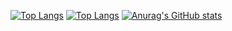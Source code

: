 [![Top Langs](https://github-readme-stats.vercel.app/api/top-langs/?username=nyohoo)](https://github.com/anuraghazra/github-readme-stats) [![Top Langs](https://github-readme-stats.vercel.app/api/top-langs/?username=nyohoo&layout=compact)](https://github.com/anuraghazra/github-readme-stats) [![Anurag's GitHub stats](https://github-readme-stats.vercel.app/api?username=nyohoo)](https://github.com/anuraghazra/github-readme-stats)

